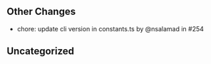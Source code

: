 ## Other Changes

- chore: update cli version in constants.ts by @nsalamad in #254



## Uncategorized


